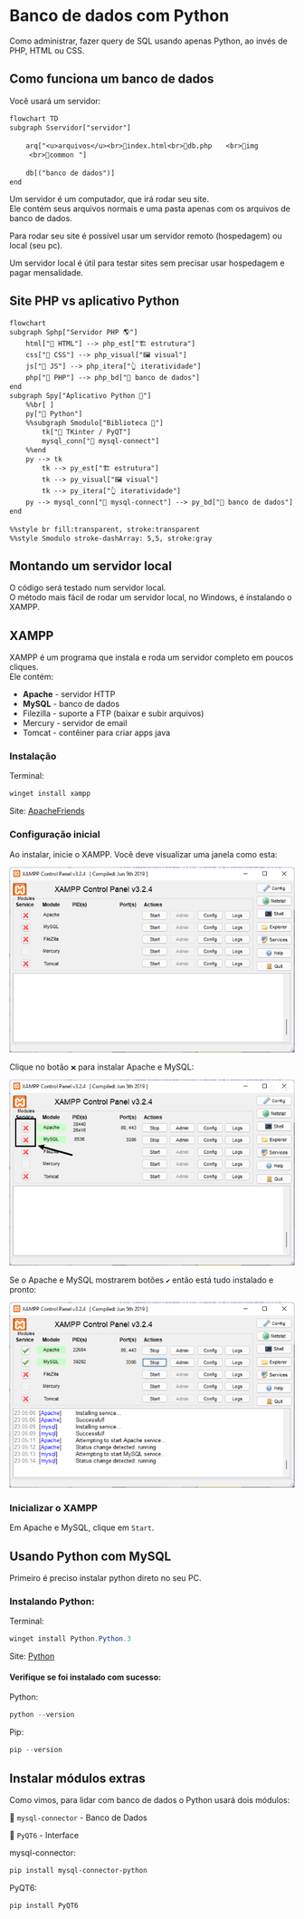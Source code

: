 # Banco de dados com Python

Como administrar, fazer query de SQL usando apenas Python, ao invés de PHP, HTML ou CSS.

## Como funciona um banco de dados

Você usará um servidor:

```mermaid
flowchart TD
subgraph Sservidor["servidor"]

    arq["<u>arquivos</u><br>📄index.html<br>📄db.php ⠀⠀<br>📁img ⠀⠀⠀⠀<br>📁common⠀"]

    db[("banco de dados")]
end
```

Um servidor é um computador, que irá rodar seu site.  
Ele contém seus arquivos normais e uma pasta apenas com os arquivos de banco de dados.

Para rodar seu site é possível usar um servidor remoto (hospedagem) ou local (seu pc).

Um servidor local é útil para testar sites sem precisar usar hospedagem e pagar mensalidade.

## Site PHP vs aplicativo Python

```mermaid
flowchart
subgraph Sphp["Servidor PHP 🌎"]
    html["📙 HTML"] --> php_est["🏗️ estrutura"]
    css["📘 CSS"] --> php_visual["🖼️ visual"]
    js["📒 JS"] --> php_itera["👆 iteratividade"]
    php["📕 PHP"] --> php_bd["💽 banco de dados"]
end
subgraph Spy["Aplicativo Python 🐍"]
    %%br[ ]
    py["📄 Python"]
    %%subgraph Smodulo["Biblioteca 🧩"]
        tk["🧩 TKinter / PyQT"]
        mysql_conn["🧩 mysql-connect"]
    %%end
    py --> tk
        tk --> py_est["🏗️ estrutura"]
        tk --> py_visual["🖼️ visual"]
        tk --> py_itera["👆 iteratividade"]
    py --> mysql_conn["🧩 mysql-connect"] --> py_bd["💽 banco de dados"]
end

%%style br fill:transparent, stroke:transparent
%%style Smodulo stroke-dashArray: 5,5, stroke:gray
```

## Montando um servidor local

O código será testado num servidor local.  
O método mais fácil de rodar um servidor local, no Windows, é instalando o XAMPP.

## XAMPP

XAMPP é um programa que instala e roda um servidor completo em poucos cliques.  
Ele contém:

* **Apache** - servidor HTTP
* **MySQL** - banco de dados
* Filezilla - suporte a FTP (baixar e subir arquivos)
* Mercury - servidor de email
* Tomcat - contêiner para criar apps java

### Instalação

Terminal:

```powershell
winget install xampp
```

Site: [ApacheFriends](https://www.apachefriends.org/pt_br/index.html)

### Configuração inicial

Ao instalar, inicie o XAMPP. Você deve visualizar uma janela como esta:

![Xampp running successfull](../../../img/xampp-first.png)

Clique no botão `❌` para instalar Apache e MySQL:

![Xampp running successfull](../../../img/xampp-error-module.png)

Se o Apache e MySQL mostrarem botões `✔️` então está tudo instalado e pronto:

![Xampp running successfull](../../../img/xampp-run.png)

### Inicializar o XAMPP

Em Apache e MySQL, clique em `Start`.

## Usando Python com MySQL

Primeiro é preciso instalar python direto no seu PC.

### Instalando Python:

Terminal:

  ```powershell
  winget install Python.Python.3
  ```

Site: [Python](https://www.python.org/downloads/)

#### Verifique se foi instalado com sucesso:

Python:

```powershell
python --version
```

Pip:

```powershell
pip --version
```

## Instalar módulos extras

Como vimos, para lidar com banco de dados o Python usará dois módulos:

🧩 `mysql-connector` - Banco de Dados

🧩 `PyQT6` - Interface

mysql-connector:

```powershell
pip install mysql-connector-python 
```

PyQT6:

```powershell
pip install PyQT6 
```

